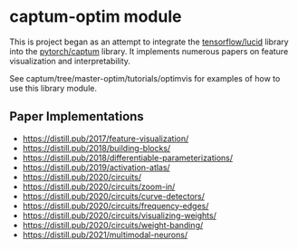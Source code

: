 # captum-optim module

This is project began as an attempt to integrate the [tensorflow/lucid](https://github.com/tensorflow/lucid) library into the [pytorch/captum](https://github.com/pytorch/captum/) library. It implements numerous papers on feature visualization and interpretability.

See captum/tree/master-optim/tutorials/optimvis for examples of how to use this library module.

## Paper Implementations

* https://distill.pub/2017/feature-visualization/
* https://distill.pub/2018/building-blocks/
* https://distill.pub/2018/differentiable-parameterizations/
* https://distill.pub/2019/activation-atlas/
* https://distill.pub/2020/circuits/
* https://distill.pub/2020/circuits/zoom-in/
* https://distill.pub/2020/circuits/curve-detectors/
* https://distill.pub/2020/circuits/frequency-edges/
* https://distill.pub/2020/circuits/visualizing-weights/
* https://distill.pub/2020/circuits/weight-banding/
* https://distill.pub/2021/multimodal-neurons/
